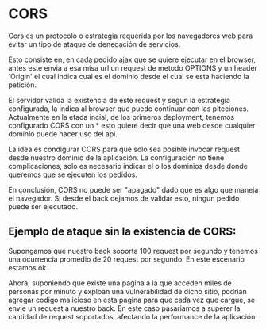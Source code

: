 # CORS

Cors es un protocolo o estrategia requerida por los navegadores web para evitar un tipo de ataque de denegación de servicios.

Esto consiste en, en cada pedido ajax que se quiere ejecutar en el browser, antes este envia a esa misa url un request de metodo OPTIONS y un header 'Origin' el cual indica cual es el dominio desde el cual se esta haciendo la petición.

El servidor valida la existencia de este request y segun la estrategia configurada, la indica al browser que puede continuar con las piteciones. Actualmente en la etada incial, de los primeros deployment, tenemos configurado CORS con un * esto quiere decir que una web desde cualquier dominio puede hacer uso del api.

La idea es condigurar CORS para que solo sea posible invocar request desde nuestro dominio de la aplicación. La configuración no tiene complicaciones, solo es necesario indicar el o los dominios desde donde queremos que se ejecuten los pedidos.

En conclusión, CORS no puede ser "apagado" dado que es algo que maneja el navegador. Si desde el back dejamos de validar esto, ningun pedido puede ser ejecutado.

## Ejemplo de ataque sin la existencia de CORS:
Supongamos que nuestro back soporta 100 request por segundo y tenemos una ocurrencia promedio de 20 request por segundo. En este escenario estamos ok.

Ahora, suponiendo que existe una pagina a la que acceden miles de personas por minuto y exploan una vulnerabilidad de dicho sitio, podrían agregar codigo malicioso en esta pagina para que cada vez que cargue, se envie un request a nuestro back. En este caso pasariamos a superer la cantidad de request soportados, afectando la performance de la aplicación.
